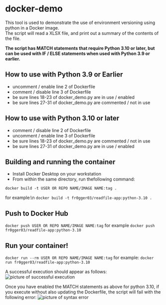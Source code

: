 # docker-demo
This tool is used to demonstrate the use of environment versioning using python in a Docker image.  
The script will read a XLSX file, and print out a summary of the contents of the file.

**The script has MATCH statements that require Python 3.10 or later, but can be used with IF / ELSE statements when used with Python 3.9 or earlier.**

## How to use with Python 3.9 or Earlier
- uncomment / enable line 2 of Dockerfile
- comment / disable line 3 of Dockerfile
- be sure lines 18-23 of docker_demo.py are in use / enabled
- be sure lines 27-31 of docker_demo.py are commented / not in use

## How to use with Python 3.10 or later
- comment / disable line 2 of Dockerfile
- uncomment / enable line 3 of Dockerfile
- be sure lines 18-23 of docker_demo.py are commented / not in use
- be sure lines 27-31 of docker_demo.py are in use / enabled

## Building and running the container
- Install Docker Desktop on your workstation
- From within the same directory, run thefollowing command:
```
docker build -t USER OR REPO NAME/IMAGE NAME:tag .
```
for example:\n
```docker build -t fr0gger03/readfile-app:python-3.10 .```

## Push to Docker Hub
```docker push USER OR REPO NAME/IMAGE NAME:tag```
for example
```docker push fr0gger03/readfile-app:python-3.10```

## Run your container!
```docker run --rm USER OR REPO NAME/IMAGE NAME:tag```
for example:
```docker run fr0gger03/readfile-app:python-3.10```

A successful execution should appear as follows:
![picture of successful execution](successful.png)

Once you have enabled the MATCH statements as above for python 3.10, if you execute without also updating the Dockerfile, the script will fail with the following error:
![picture of syntax error](syntax_error.png)